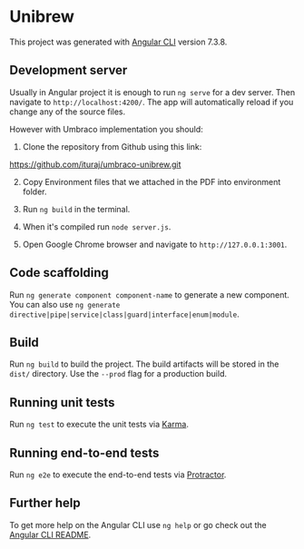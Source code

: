 # Unibrew

This project was generated with [Angular CLI](https://github.com/angular/angular-cli) version 7.3.8.

## Development server

Usually in Angular project it is enough to run `ng serve` for a dev server. Then navigate to `http://localhost:4200/`. The app will automatically reload if you change any of the source files.

However with Umbraco implementation you should:

1. Clone the repository from Github using this link:

https://github.com/ituraj/umbraco-unibrew.git

2. Copy Environment files that we attached in the PDF into environment folder.

3. Run `ng build` in the terminal.

4. When it's compiled run `node server.js`.

5. Open Google Chrome browser and navigate to `http://127.0.0.1:3001`.

## Code scaffolding

Run `ng generate component component-name` to generate a new component. You can also use `ng generate directive|pipe|service|class|guard|interface|enum|module`.

## Build

Run `ng build` to build the project. The build artifacts will be stored in the `dist/` directory. Use the `--prod` flag for a production build.

## Running unit tests

Run `ng test` to execute the unit tests via [Karma](https://karma-runner.github.io).

## Running end-to-end tests

Run `ng e2e` to execute the end-to-end tests via [Protractor](http://www.protractortest.org/).

## Further help

To get more help on the Angular CLI use `ng help` or go check out the [Angular CLI README](https://github.com/angular/angular-cli/blob/master/README.md).
